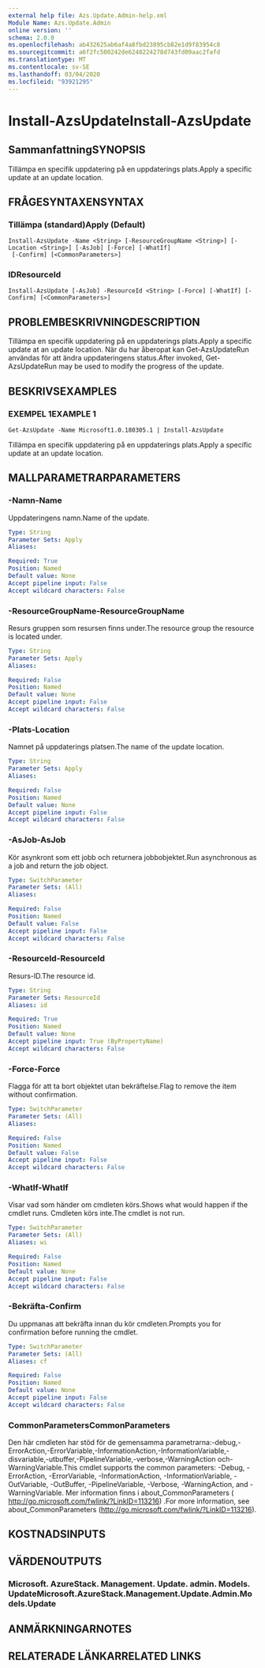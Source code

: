 ```yaml
---
external help file: Azs.Update.Admin-help.xml
Module Name: Azs.Update.Admin
online version: ''
schema: 2.0.0
ms.openlocfilehash: ab432625ab6af4a8fbd23895cb82e1d9f83954c8
ms.sourcegitcommit: a6f2fc500242de6248224278d743fd09aac2fafd
ms.translationtype: MT
ms.contentlocale: sv-SE
ms.lasthandoff: 03/04/2020
ms.locfileid: "93921295"
---
```

# <span data-ttu-id="6161e-101">Install-AzsUpdate</span><span class="sxs-lookup"><span data-stu-id="6161e-101">Install-AzsUpdate</span></span>

## <span data-ttu-id="6161e-102">Sammanfattning</span><span class="sxs-lookup"><span data-stu-id="6161e-102">SYNOPSIS</span></span>
<span data-ttu-id="6161e-103">Tillämpa en specifik uppdatering på en uppdaterings plats.</span><span class="sxs-lookup"><span data-stu-id="6161e-103">Apply a specific update at an update location.</span></span>

## <span data-ttu-id="6161e-104">FRÅGESYNTAXEN</span><span class="sxs-lookup"><span data-stu-id="6161e-104">SYNTAX</span></span>

### <span data-ttu-id="6161e-105">Tillämpa (standard)</span><span class="sxs-lookup"><span data-stu-id="6161e-105">Apply (Default)</span></span>
```
Install-AzsUpdate -Name <String> [-ResourceGroupName <String>] [-Location <String>] [-AsJob] [-Force] [-WhatIf]
 [-Confirm] [<CommonParameters>]
```

### <span data-ttu-id="6161e-106">ID</span><span class="sxs-lookup"><span data-stu-id="6161e-106">ResourceId</span></span>
```
Install-AzsUpdate [-AsJob] -ResourceId <String> [-Force] [-WhatIf] [-Confirm] [<CommonParameters>]
```

## <span data-ttu-id="6161e-107">PROBLEMBESKRIVNING</span><span class="sxs-lookup"><span data-stu-id="6161e-107">DESCRIPTION</span></span>
<span data-ttu-id="6161e-108">Tillämpa en specifik uppdatering på en uppdaterings plats.</span><span class="sxs-lookup"><span data-stu-id="6161e-108">Apply a specific update at an update location.</span></span> <span data-ttu-id="6161e-109">När du har åberopat kan Get-AzsUpdateRun användas för att ändra uppdateringens status.</span><span class="sxs-lookup"><span data-stu-id="6161e-109">After invoked, Get-AzsUpdateRun may be used to modify the progress of the update.</span></span>

## <span data-ttu-id="6161e-110">BESKRIVS</span><span class="sxs-lookup"><span data-stu-id="6161e-110">EXAMPLES</span></span>

### <span data-ttu-id="6161e-111">EXEMPEL 1</span><span class="sxs-lookup"><span data-stu-id="6161e-111">EXAMPLE 1</span></span>
```
Get-AzsUpdate -Name Microsoft1.0.180305.1 | Install-AzsUpdate
```

<span data-ttu-id="6161e-112">Tillämpa en specifik uppdatering på en uppdaterings plats.</span><span class="sxs-lookup"><span data-stu-id="6161e-112">Apply a specific update at an update location.</span></span>

## <span data-ttu-id="6161e-113">MALLPARAMETRAR</span><span class="sxs-lookup"><span data-stu-id="6161e-113">PARAMETERS</span></span>

### <span data-ttu-id="6161e-114">-Namn</span><span class="sxs-lookup"><span data-stu-id="6161e-114">-Name</span></span>
<span data-ttu-id="6161e-115">Uppdateringens namn.</span><span class="sxs-lookup"><span data-stu-id="6161e-115">Name of the update.</span></span>

```yaml
Type: String
Parameter Sets: Apply
Aliases:

Required: True
Position: Named
Default value: None
Accept pipeline input: False
Accept wildcard characters: False
```

### <span data-ttu-id="6161e-116">-ResourceGroupName</span><span class="sxs-lookup"><span data-stu-id="6161e-116">-ResourceGroupName</span></span>
<span data-ttu-id="6161e-117">Resurs gruppen som resursen finns under.</span><span class="sxs-lookup"><span data-stu-id="6161e-117">The resource group the resource is located under.</span></span>

```yaml
Type: String
Parameter Sets: Apply
Aliases:

Required: False
Position: Named
Default value: None
Accept pipeline input: False
Accept wildcard characters: False
```

### <span data-ttu-id="6161e-118">-Plats</span><span class="sxs-lookup"><span data-stu-id="6161e-118">-Location</span></span>
<span data-ttu-id="6161e-119">Namnet på uppdaterings platsen.</span><span class="sxs-lookup"><span data-stu-id="6161e-119">The name of the update location.</span></span>

```yaml
Type: String
Parameter Sets: Apply
Aliases:

Required: False
Position: Named
Default value: None
Accept pipeline input: False
Accept wildcard characters: False
```

### <span data-ttu-id="6161e-120">-AsJob</span><span class="sxs-lookup"><span data-stu-id="6161e-120">-AsJob</span></span>
<span data-ttu-id="6161e-121">Kör asynkront som ett jobb och returnera jobbobjektet.</span><span class="sxs-lookup"><span data-stu-id="6161e-121">Run asynchronous as a job and return the job object.</span></span>

```yaml
Type: SwitchParameter
Parameter Sets: (All)
Aliases:

Required: False
Position: Named
Default value: False
Accept pipeline input: False
Accept wildcard characters: False
```

### <span data-ttu-id="6161e-122">-ResourceId</span><span class="sxs-lookup"><span data-stu-id="6161e-122">-ResourceId</span></span>
<span data-ttu-id="6161e-123">Resurs-ID.</span><span class="sxs-lookup"><span data-stu-id="6161e-123">The resource id.</span></span>

```yaml
Type: String
Parameter Sets: ResourceId
Aliases: id

Required: True
Position: Named
Default value: None
Accept pipeline input: True (ByPropertyName)
Accept wildcard characters: False
```

### <span data-ttu-id="6161e-124">-Force</span><span class="sxs-lookup"><span data-stu-id="6161e-124">-Force</span></span>
<span data-ttu-id="6161e-125">Flagga för att ta bort objektet utan bekräftelse.</span><span class="sxs-lookup"><span data-stu-id="6161e-125">Flag to remove the item without confirmation.</span></span>

```yaml
Type: SwitchParameter
Parameter Sets: (All)
Aliases:

Required: False
Position: Named
Default value: False
Accept pipeline input: False
Accept wildcard characters: False
```

### <span data-ttu-id="6161e-126">-WhatIf</span><span class="sxs-lookup"><span data-stu-id="6161e-126">-WhatIf</span></span>
<span data-ttu-id="6161e-127">Visar vad som händer om cmdleten körs.</span><span class="sxs-lookup"><span data-stu-id="6161e-127">Shows what would happen if the cmdlet runs.</span></span>
<span data-ttu-id="6161e-128">Cmdleten körs inte.</span><span class="sxs-lookup"><span data-stu-id="6161e-128">The cmdlet is not run.</span></span>

```yaml
Type: SwitchParameter
Parameter Sets: (All)
Aliases: wi

Required: False
Position: Named
Default value: None
Accept pipeline input: False
Accept wildcard characters: False
```

### <span data-ttu-id="6161e-129">-Bekräfta</span><span class="sxs-lookup"><span data-stu-id="6161e-129">-Confirm</span></span>
<span data-ttu-id="6161e-130">Du uppmanas att bekräfta innan du kör cmdleten.</span><span class="sxs-lookup"><span data-stu-id="6161e-130">Prompts you for confirmation before running the cmdlet.</span></span>

```yaml
Type: SwitchParameter
Parameter Sets: (All)
Aliases: cf

Required: False
Position: Named
Default value: None
Accept pipeline input: False
Accept wildcard characters: False
```

### <span data-ttu-id="6161e-131">CommonParameters</span><span class="sxs-lookup"><span data-stu-id="6161e-131">CommonParameters</span></span>
<span data-ttu-id="6161e-132">Den här cmdleten har stöd för de gemensamma parametrarna:-debug,-ErrorAction,-ErrorVariable,-InformationAction,-InformationVariable,-disvariable,-utbuffer,-PipelineVariable,-verbose,-WarningAction och-WarningVariable.</span><span class="sxs-lookup"><span data-stu-id="6161e-132">This cmdlet supports the common parameters: -Debug, -ErrorAction, -ErrorVariable, -InformationAction, -InformationVariable, -OutVariable, -OutBuffer, -PipelineVariable, -Verbose, -WarningAction, and -WarningVariable.</span></span> <span data-ttu-id="6161e-133">Mer information finns i about_CommonParameters ( http://go.microsoft.com/fwlink/?LinkID=113216) .</span><span class="sxs-lookup"><span data-stu-id="6161e-133">For more information, see about_CommonParameters (http://go.microsoft.com/fwlink/?LinkID=113216).</span></span>

## <span data-ttu-id="6161e-134">KOSTNADS</span><span class="sxs-lookup"><span data-stu-id="6161e-134">INPUTS</span></span>

## <span data-ttu-id="6161e-135">VÄRDEN</span><span class="sxs-lookup"><span data-stu-id="6161e-135">OUTPUTS</span></span>

### <span data-ttu-id="6161e-136">Microsoft. AzureStack. Management. Update. admin. Models. Update</span><span class="sxs-lookup"><span data-stu-id="6161e-136">Microsoft.AzureStack.Management.Update.Admin.Models.Update</span></span>

## <span data-ttu-id="6161e-137">ANMÄRKNINGAR</span><span class="sxs-lookup"><span data-stu-id="6161e-137">NOTES</span></span>

## <span data-ttu-id="6161e-138">RELATERADE LÄNKAR</span><span class="sxs-lookup"><span data-stu-id="6161e-138">RELATED LINKS</span></span>
